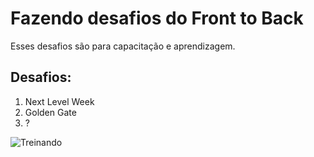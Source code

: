 # Fazendo desafios do Front to Back

Esses desafios são para capacitação e aprendizagem.

## Desafios:
1. Next Level Week
2. Golden Gate
3. ?

![Treinando](https://i.ytimg.com/vi/ntQf_zPXuzY/maxresdefault.jpg)